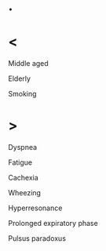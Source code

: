 # .

# <

Middle aged

Elderly

Smoking

# >

Dyspnea

Fatigue

Cachexia

Wheezing

Hyperresonance

Prolonged expiratory phase

Pulsus paradoxus

